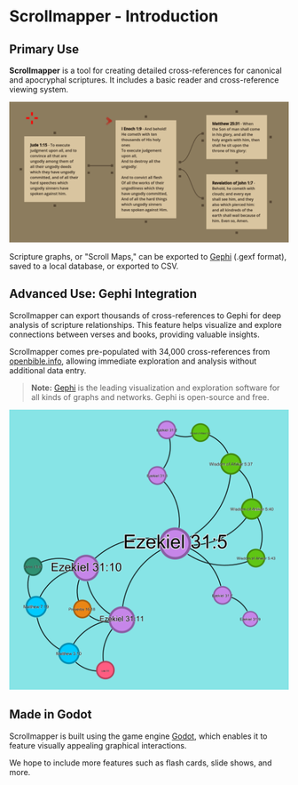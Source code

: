 # Scrollmapper - Introduction

## Primary Use

**Scrollmapper** is a tool for creating detailed cross-references for canonical and apocryphal scriptures. It includes a basic reader and cross-reference viewing system.

![Basic Scrollmap](../images/basic-scrollmap.png)

Scripture graphs, or "Scroll Maps," can be exported to [Gephi](https://gephi.org/) (.gexf format), saved to a local database, or exported to CSV.

## Advanced Use: Gephi Integration

Scrollmapper can export thousands of cross-references to Gephi for deep analysis of scripture relationships. This feature helps visualize and explore connections between verses and books, providing valuable insights.

Scrollmapper comes pre-populated with 34,000 cross-references from [openbible.info](https://www.openbible.info/labs/cross-references/), allowing immediate exploration and analysis without additional data entry.

> **Note:** [Gephi](https://gephi.org/) is the leading visualization and exploration software for all kinds of graphs and networks. Gephi is open-source and free.

![Ezekiel Scrollmap](../images/ezekiel.png)

## Made in Godot

Scrollmapper is built using the game engine [Godot](https://godotengine.org/), which enables it to feature visually appealing graphical interactions.

We hope to include more features such as flash cards, slide shows, and more.
